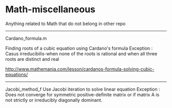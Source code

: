 # Math-miscellaneous
Anything related to Math that do not belong in other repo
___________________________________
Cardano_formula.m 

Finding roots of a cubic equation using Cardano's formula
Exception : Casus irreducibilis-when none of the roots is rational and when all three roots are distinct and real

http://www.mathemania.com/lesson/cardanos-formula-solving-cubic-equations/

________________________________

Jacobi_method_f
Use Jacobi iteration to solve linear equation 
Exception : Does not converge for symmetric positive-definite matrix or if matrix A is not strictly or irreducibly diagonally dominant.
